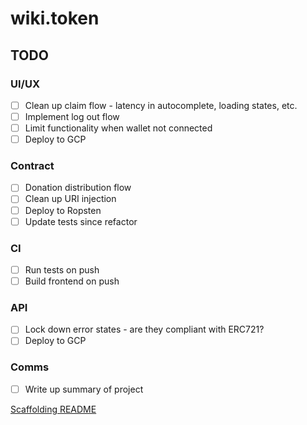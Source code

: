 # wiki.token

## TODO
### UI/UX
- [ ] Clean up claim flow - latency in autocomplete, loading states, etc.
- [ ] Implement log out flow
- [ ] Limit functionality when wallet not connected
- [ ] Deploy to GCP

### Contract
- [ ] Donation distribution flow
- [ ] Clean up URI injection
- [ ] Deploy to Ropsten
- [ ] Update tests since refactor

### CI
- [ ] Run tests on push
- [ ] Build frontend on push

### API
- [ ] Lock down error states - are they compliant with ERC721?
- [ ] Deploy to GCP

### Comms
- [ ] Write up summary of project


[Scaffolding README](SCAFFOLDING.md)
